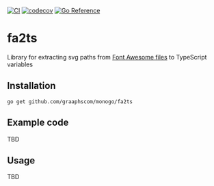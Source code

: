 [![CI](https://github.com/graaphscom/monogo/actions/workflows/fa2ts.yml/badge.svg)](https://github.com/graaphscom/monogo/actions/workflows/fa2ts.yml)
[![codecov](https://codecov.io/gh/graaphscom/monogo/branch/main/graph/badge.svg?flag=fa2ts)](https://codecov.io/gh/graaphscom/monogo)
[![Go Reference](https://pkg.go.dev/badge/github.com/graaphscom/monogo/fa2ts.svg)](https://pkg.go.dev/github.com/graaphscom/monogo/fa2ts)

# fa2ts
Library for extracting svg paths from [Font Awesome files](https://fontawesome.com/download) to TypeScript variables

## Installation
```
go get github.com/graaphscom/monogo/fa2ts
```
## Example code
TBD
## Usage
TBD